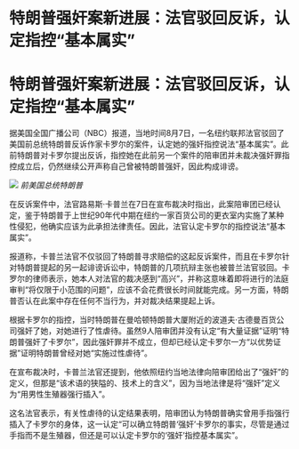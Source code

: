 # 特朗普强奸案新进展：法官驳回反诉，认定指控“基本属实”

# 特朗普强奸案新进展：法官驳回反诉，认定指控“基本属实”

据美国全国广播公司（NBC）报道，当地时间8月7日，一名纽约联邦法官驳回了美国前总统特朗普反诉作家卡罗尔的案件，认定她的强奸指控说法“基本属实”。此前特朗普对卡罗尔提出反诉，指控她在此前另一个案件的陪审团并未裁决强奸罪指控成立后，仍然继续公开声称自己曾被特朗普强奸，因此构成诽谤。

![](https://inews.gtimg.com/news_bt/OE4P7ey6ZY0NUCY5mIffESpl1ikWpHMtlIn2QBxK7ScJoAA/1000)
_前美国总统特朗普_

在反诉案件中，法官路易斯·卡普兰在7日在宣布裁决时指出，此案陪审团已经认定，鉴于特朗普于上世纪90年代中期在纽约一家百货公司的更衣室内实施了某种性侵犯，他确实应该为此承担法律责任。因此，法官认定卡罗尔的指控说法“基本属实”。

报道称，卡普兰法官不仅驳回了特朗普寻求赔偿的这起反诉案件，而且在卡罗尔针对特朗普提起的另一起诽谤诉讼中，特朗普的几项抗辩主张也被普兰法官驳回。卡罗尔的律师表示，她本人对法官的裁决感到“高兴”，并称这意味着即将进行的法庭审判“将仅限于小范围的问题”，应该不会花费很长时间就能完成。另一方面，特朗普否认在此案中存在任何不当行为，并对裁决结果提起上诉。

根据卡罗尔的指控，当时特朗普在曼哈顿特朗普大厦附近的波道夫·古德曼百货公司强奸了她，对她进行了性虐待。虽然9人陪审团并没有认定“有大量证据”证明“特朗普强奸了卡罗尔”，因此强奸罪并不成立，但却已经认定卡罗尔一方“以优势证据”证明特朗普曾经对她“实施过性虐待”。

在宣布裁决时，卡普兰法官还提到，他依照纽约当地法律向陪审团给出了“强奸”的定义，但那是“该术语的狭隘的、技术上的含义”，因为当地法律是将“强奸”定义为“用男性生殖器强行插入”。

这名法官表示，有关性虐待的认定结果表明，陪审团认为特朗普确实曾用手指强行插入了卡罗尔的身体，这一认定“可以确立特朗普‘强奸’卡罗尔的事实，尽管是通过手指而不是生殖器，但还是可以认定卡罗尔的‘强奸’指控基本属实”。

